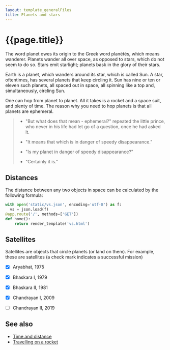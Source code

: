 ```yaml
---
layout: template_generalFiles
title: Planets and stars
---
```


# {{page.title}}

The word planet owes its origin to the Greek word planētēs, which means wanderer. Planets wander all over space, as opposed to stars, which do not seem to do so. Stars emit starlight; planets bask in the glory of their stars.

Earth is a planet, which wanders around its star, which is called Sun. A star, oftentimes, has several planets that keep circling it. Sun has nine or ten or eleven such planets, all spaced out in space, all spinning like a top and, simultaneously, circling Sun.

One can hop from planet to planet. All it takes is a rocket and a space suit, and plenty of time. The reason why you need to hop planets is that all planets are ephemeral.

> 
> - "But what does that mean - ephemeral?" repeated the little prince, who never in his life had let go of a question, once he had asked it.
>
> - "It means that which is in danger of speedy disappearance."
>
> - "Is my planet in danger of speedy disappearance?"
>
> - "Certainly it is."

## Distances

The distance between any two objects in space can be calculated by the following formula:

```python
with open('static/vs.json', encoding='utf-8') as f:
  vs = json.load(f)
@app.route('/', methods=['GET'])
def home():
    return render_template('vs.html')
```

## Satellites

Satellites are objects that circle planets (or land on them). For example, these are satellites (a check mark indicates a successful mission)

- [x] Aryabhat, 1975
- [x] Bhaskara I, 1979
- [x] Bhaskara II, 1981
- [x] Chandrayan I, 2009
- [ ] Chandrayan II, 2019


## See also

-  [Time and distance](time_distance.md)
-  [Travelling on a rocket](rockets_travelling.md)


